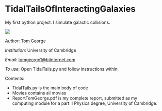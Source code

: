 # TidalTailsOfInteractingGalaxies

My first python project. I simulate galactic collisions. 

![](./Movies/twothousand.gif)

_Author_: Tom George

_Institution_: University of Cambridge 

_Email_: tomgeorge1@btinternet.com

_To use_: Open TidalTails.py and follow instructions within. 

Contents: 
* TidalTails.py is the main body of code
* Movies contains all movies 
* ReportTomGeorge.pdf is my complete report, submitted as my computing module for a part II Physics degree, University of Cambridge. 

